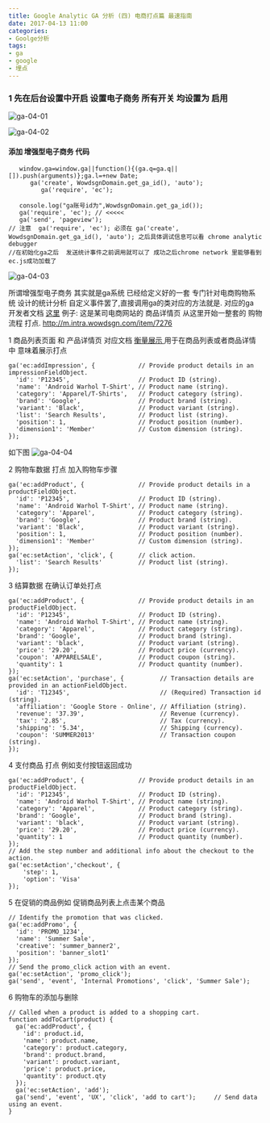 ```yaml
---
title: Google Analytic GA 分析 (四) 电商打点篇 最速指南
date: 2017-04-13 11:00
categories:
- Goolge分析
tags:
- ga
- google
- 埋点
---
```

### 1  先在后台设置中开启 设置电子商务 所有开关 均设置为 启用

![ga-04-01](https://midu.studio515.cn/ga-04-01.png)

![ga-04-02](https://midu.studio515.cn/ga-04-02-1.png)

#### 添加 增强型电子商务 代码
       window.ga=window.ga||function(){(ga.q=ga.q||[]).push(arguments)};ga.l=+new Date;
          ga('create', WowdsgnDomain.get_ga_id(), 'auto');
             ga('require', 'ec'); 
       
       console.log("ga账号id为",WowdsgnDomain.get_ga_id());
       ga('require', 'ec'); // <<<<<
       ga('send', 'pageview');
    // 注意  ga('require', 'ec'); 必须在 ga('create', WowdsgnDomain.get_ga_id(), 'auto'); 之后具体调试信息可以看 chrome analytic debugger
    //在初始化ga之后  发送统计事件之前调用就可以了 成功之后chrome network 里能够看到 ec.js成功加载了

![ga-04-03](https://midu.studio515.cn/2017/ga-04-03-1.png)


所谓增强型电子商务 其实就是ga系统 已经给定义好的一套 专门针对电商购物系统 设计的统计分析 自定义事件罢了,直接调用ga的类对应的方法就是.
对应的ga 开发者文档 [这里](https://developers.google.com/analytics/devguides/collection/analyticsjs/enhanced-ecommerce)
例子:
    这是某司电商网站的 商品详情页 从这里开始一整套的 购物流程 打点.
    http://m.intra.wowdsgn.com/item/7276
    
1 商品列表页面 和 产品详情页   对应文档 [衡量展示 ](https://developers.google.com/analytics/devguides/collection/analyticsjs/enhanced-ecommerce?hl=zh-cn#measuring-activities)
 用于在商品列表或者商品详情中 意味着展示打点 
 
    ga('ec:addImpression', {            // Provide product details in an impressionFieldObject.
      'id': 'P12345',                   // Product ID (string).
      'name': 'Android Warhol T-Shirt', // Product name (string).
      'category': 'Apparel/T-Shirts',   // Product category (string).
      'brand': 'Google',                // Product brand (string).
      'variant': 'Black',               // Product variant (string).
      'list': 'Search Results',         // Product list (string).
      'position': 1,                    // Product position (number).
      'dimension1': 'Member'            // Custom dimension (string).
    });

如下图
![ga-04-04](https://midu.studio515.cn/2017/ga-04-04.png)

2 购物车数据 打点 加入购物车步骤

    ga('ec:addProduct', {               // Provide product details in a productFieldObject.
      'id': 'P12345',                   // Product ID (string).
      'name': 'Android Warhol T-Shirt', // Product name (string).
      'category': 'Apparel',            // Product category (string).
      'brand': 'Google',                // Product brand (string).
      'variant': 'Black',               // Product variant (string).
      'position': 1,                    // Product position (number).
      'dimension1': 'Member'            // Custom dimension (string).
    });
    ga('ec:setAction', 'click', {       // click action.
      'list': 'Search Results'          // Product list (string).
    });
    
3 结算数据 在确认订单处打点

    ga('ec:addProduct', {               // Provide product details in an productFieldObject.
      'id': 'P12345',                   // Product ID (string).
      'name': 'Android Warhol T-Shirt', // Product name (string).
      'category': 'Apparel',            // Product category (string).
      'brand': 'Google',                // Product brand (string).
      'variant': 'black',               // Product variant (string).
      'price': '29.20',                 // Product price (currency).
      'coupon': 'APPARELSALE',          // Product coupon (string).
      'quantity': 1                     // Product quantity (number).
    });
    ga('ec:setAction', 'purchase', {          // Transaction details are provided in an actionFieldObject.
      'id': 'T12345',                         // (Required) Transaction id (string).
      'affiliation': 'Google Store - Online', // Affiliation (string).
      'revenue': '37.39',                     // Revenue (currency).
      'tax': '2.85',                          // Tax (currency).
      'shipping': '5.34',                     // Shipping (currency).
      'coupon': 'SUMMER2013'                  // Transaction coupon (string).
    });
    
4 支付商品 打点 例如支付按钮返回成功

    ga('ec:addProduct', {               // Provide product details in an productFieldObject.
      'id': 'P12345',                   // Product ID (string).
      'name': 'Android Warhol T-Shirt', // Product name (string).
      'category': 'Apparel',            // Product category (string).
      'brand': 'Google',                // Product brand (string).
      'variant': 'black',               // Product variant (string).
      'price': '29.20',                 // Product price (currency).
      'quantity': 1                     // Product quantity (number).
    });
    // Add the step number and additional info about the checkout to the action.
    ga('ec:setAction','checkout', {
        'step': 1,
        'option': 'Visa'
    });
    
5 在促销的商品例如 促销商品列表上点击某个商品

    // Identify the promotion that was clicked.
    ga('ec:addPromo', {
      'id': 'PROMO_1234',
      'name': 'Summer Sale',
      'creative': 'summer_banner2',
      'position': 'banner_slot1'
    });
    // Send the promo_click action with an event.
    ga('ec:setAction', 'promo_click');
    ga('send', 'event', 'Internal Promotions', 'click', 'Summer Sale');
    
6 购物车的添加与删除

    // Called when a product is added to a shopping cart.
    function addToCart(product) {
      ga('ec:addProduct', {
        'id': product.id,
        'name': product.name,
        'category': product.category,
        'brand': product.brand,
        'variant': product.variant,
        'price': product.price,
        'quantity': product.qty
      });
      ga('ec:setAction', 'add');
      ga('send', 'event', 'UX', 'click', 'add to cart');     // Send data using an event.
    }
    
    


